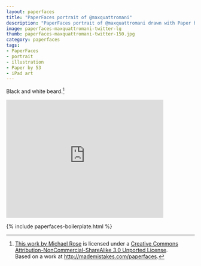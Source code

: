```yaml
---
layout: paperfaces
title: "PaperFaces portrait of @maxquattromani"
description: "PaperFaces portrait of @maxquattromani drawn with Paper by 53 on an iPad."
image: paperfaces-maxquattromani-twitter-lg
thumb: paperfaces-maxquattromani-twitter-150.jpg
category: paperfaces
tags: 
- PaperFaces
- portrait
- illustration
- Paper by 53
- iPad art
---
```


Black and white beard.[^1]

<iframe width="420" height="315" src="http://www.youtube.com/embed/8znOwv0XxcI" frameborder="0"> </iframe>

[^1]: <a rel="license" href="http://creativecommons.org/licenses/by-nc-sa/3.0/deed.en_US">This <span xmlns:dct="http://purl.org/dc/terms/" href="http://purl.org/dc/dcmitype/StillImage" rel="dct:type">work</span> by <a xmlns:cc="http://creativecommons.org/ns#" href="Michael Rose" property="cc:attributionName" rel="cc:attributionURL">Michael Rose</a> is licensed under a <a rel="license" href="http://creativecommons.org/licenses/by-nc-sa/3.0/deed.en_US">Creative Commons Attribution-NonCommercial-ShareAlike 3.0 Unported License</a>.<br />Based on a work at <a xmlns:dct="http://purl.org/dc/terms/" href="http://mademistakes.com/paperfaces" rel="dct:source">http://mademistakes.com/paperfaces</a>.

{% include paperfaces-boilerplate.html %}